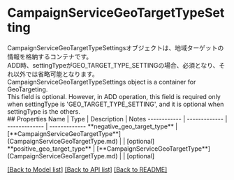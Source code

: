 # CampaignServiceGeoTargetTypeSetting

<div lang=\"ja\">CampaignServiceGeoTargetTypeSettingsオブジェクトは、地域ターゲットの情報を格納するコンテナです。<br> ADD時、settingTypeがGEO_TARGET_TYPE_SETTINGの場合、必須となり、それ以外では省略可能となります。</div> <div lang=\"en\">CampaignServiceGeoTargetTypeSettings object is a container for GeoTargeting.<br> This field is optional. However, in ADD operation, this field is required only when settingType is 'GEO_TARGET_TYPE_SETTING', and it is optional when settingType is the others.</div> 
## Properties
Name | Type | Description | Notes
------------ | ------------- | ------------- | -------------
**negative_geo_target_type** | [**CampaignServiceGeoTargetType**](CampaignServiceGeoTargetType.md) |  | [optional] 
**positive_geo_target_type** | [**CampaignServiceGeoTargetType**](CampaignServiceGeoTargetType.md) |  | [optional] 

[[Back to Model list]](../README.md#documentation-for-models) [[Back to API list]](../README.md#documentation-for-api-endpoints) [[Back to README]](../README.md)


